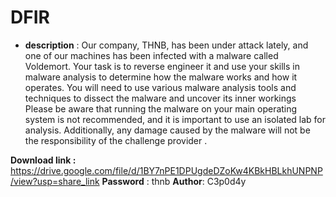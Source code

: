 # DFIR 
* **description** : 
    Our company, THNB, has been under attack lately, and one of our machines has been infected with a malware called Voldemort. Your task is to reverse engineer it and use your skills in malware analysis to determine how the malware works and how it operates. You will need to use various malware analysis tools and techniques to dissect the malware and uncover its inner workings
Please be aware that running the malware on your main operating system is not recommended, and it is important to use an isolated lab for analysis. Additionally, any damage caused by the malware will not be the responsibility of the challenge provider .


**Download link :** https://drive.google.com/file/d/1BY7nPE1DPUgdeDZoKw4KBkHBLkhUNPNP/view?usp=share_link
**Password** : thnb
**Author**: C3p0d4y

